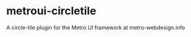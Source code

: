 metroui-circletile
==================

A circle-tile plugin for the Metro UI framework at metro-webdesign.info
